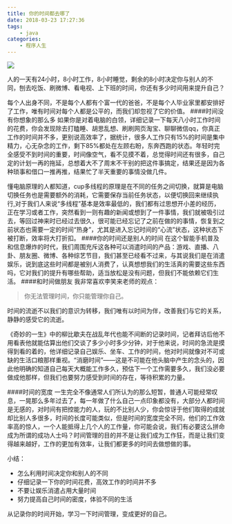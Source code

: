 ```yaml
---
title: 你的时间都去哪了
date: 2018-03-23 17:27:36
tags:
	- java
categories:
	- 程序人生
---
```

![](http://upload-images.jianshu.io/upload_images/4702918-84108d3f3836b5eb.jpg?imageMogr2/auto-orient/strip%7CimageView2/2/w/1240)

人的一天有24小时，8小时工作，8小时睡觉，剩余的8小时决定你与别人的不同，刨去吃饭、刷微博、看电视、上下班的时间，你还有多少时间用来提升自己？

每个人出身不同，不是每个人都有个富一代的爸爸，不是每个人毕业家里都安排好了工作，唯有时间对每个人都是公平的，而我们却忽视了它的价值。
####时间没有你想象的那么多
如果你是对着电脑的白领，详细记录一下每天八小时工作时间的花费，你会发现除去打瞌睡、胡思乱想、刷刷网页淘宝、聊聊微信qq，你真正工作的时间并不多，更别说高效率了，据统计，很多人工作只有15%的时间是集中精力，心无杂念的工作，剩下85%都处在左顾右盼，东奔西跑的状态。年轻时完全感受不到时间的重要，时间像空气，看不见摸不着，总觉得时间还有很多，自己定的计划一再的拖延，总想着大不了周末不干别的把这件事搞定，结果还是因为各种琐事和借口一推再推，结果忙了半天重要的事情没做几件。

懂电脑原理的人都知道，cup多线程的原理是在不同的任务之间切换，就算是电脑切换任务也是需要额外的消耗，它需要保存当前任务状态，以便切换回来继续执行,对于我们人来说“多线程”基本是效率最低的，我们都有过思想开小差的经历，正在学习或者工作，突然看到一则有趣的新闻或想到了一件事情，我们就被吸引过去，等回过神来时已经过去很久，很可能已经忘记了之前在做的的事情，恢复到之前状态也需要一定的时间“热身”，尤其是进入忘记时间的“心流”状态，这种状态下被打断，效率将大打折扣。
####你的时间还是别人的时间
在这个智能手机普及和信息爆炸的时代，我们周围充斥这各种可以消遣时间的产品：游戏、直播、八卦、朋友圈、微博、各种综艺节目，我们甚至已经看不过来，与其说我们是在消遣娱乐，说到底这些时间都是被别人消费了，认真想想我们的生活真的需要这些东西吗，它对我们的提升有哪些帮助，适当放松是没有问题，但我们不能依赖它们生活。
####和时间做朋友
我非常喜欢李笑来老师的观点：
>你无法管理时间，你只能管理你自己。

时间的流逝不以我们的意识为转移，我们唯有以时间为伴，改善我们与它的关系，静静的感受它的流逝。

《奇妙的一生》中的柳比歇夫在战乱年代也能不间断的记录时间，记者拜访后他不用看表他就能估算出他们交谈了多少小时多少分钟，对于他来说，时间的急流是摸得到看的着的，他详细记录自己娱乐、坐车、工作的时间，他对时间就像对不可或缺的生活口粮那样重视。“消磨时间”——这是不可能在他头脑中产生的念头的，因此他明确的知道自己每天大概能工作多久，预估下一个工作需要多久，我们没必要做成他那样，但我们也要努力感受到时间的存在，等待积累的力量。

####时间的宽度
一生完全不像通常人们所认为的那么短暂，普通人可能经常叹息，一晃那么多年过去了，每一年做了什么自己一点印象都没有，大部分人都时间是无感的，对时间有把控能力的人，玩的不比别人少，你会惊讶于他们取得的成就却比别人多很多，时间的长度可能类似，但是时间的宽度完全不同，他们的工作效率高的惊人，一个人能抵得上几个人的工作量，你可能会说，我们有必要这么拼命成为所谓的成功人士吗？时间管理的目的并不是让我们成为工作狂，而是让我们变得越来越好，工作的更加有效率，让我们都更多的时间去做想做的事。

小结：
- 怎么利用时间决定你和别人的不同
- 仔细记录一下你的时间花费，高效工作的时间并不多
- 不要让娱乐消遣占用大量时间
- 努力提高自己时间的密度，体验不同的生活

从记录你的时间开始，学习一下时间管理，变成更好的自己。